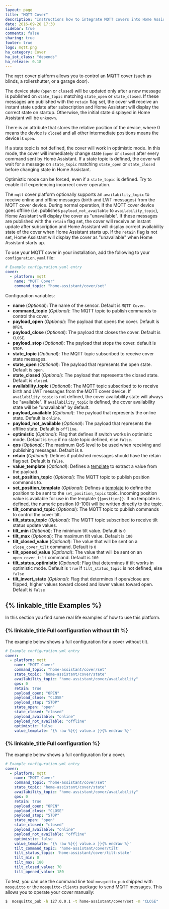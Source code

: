 ```yaml
---
layout: page
title: "MQTT Cover"
description: "Instructions how to integrate MQTT covers into Home Assistant."
date: 2016-09-28 17:30
sidebar: true
comments: false
sharing: true
footer: true
logo: mqtt.png
ha_category: Cover
ha_iot_class: "depends"
ha_release: 0.18
---
```


The `mqtt` cover platform allows you to control an MQTT cover (such as blinds, a rollershutter, or a garage door).

The device state (`open` or `closed`) will be updated only after a new message is published on `state_topic` matching `state_open` or `state_closed`. If these messages are published with the `retain` flag set, the cover will receive an instant state update after subscription and Home Assistant will display the correct state on startup. Otherwise, the initial state displayed in Home Assistant will be `unknown`.

There is an attribute that stores the relative position of the device, where 0 means the device is `closed` and all other intermediate positions means the device is `open`.

If a state topic is not defined, the cover will work in optimistic mode. In this mode, the cover will immediately change state (`open` or `closed`) after every command sent by Home Assistant. If a state topic is defined, the cover will wait for a message on `state_topic` matching `state_open` or `state_closed` before changing state in Home Assistant.

Optimistic mode can be forced, even if a `state_topic` is defined. Try to enable it if experiencing incorrect cover operation.

The `mqtt` cover platform optionally supports an `availability_topic` to receive online and offline messages (birth and LWT messages) from the MQTT cover device. During normal operation, if the MQTT cover device goes offline (i.e. publishes `payload_not_available` to `availability_topic`), Home Assistant will display the cover as "unavailable". If these messages are published with the `retain` flag set, the cover will receive an instant update after subscription and Home Assistant will display correct availability state of the cover when Home Assistant starts up. If the `retain` flag is not set, Home Assistant will display the cover as "unavailable" when Home Assistant starts up.

To use your MQTT cover in your installation, add the following to your `configuration.yaml` file:

```yaml
# Example configuration.yaml entry
cover:
  - platform: mqtt
    name: "MQTT Cover"
    command_topic: "home-assistant/cover/set"
```

Configuration variables:

- **name** (*Optional*): The name of the sensor. Default is `MQTT Cover`.
- **command_topic** (*Optional*): The MQTT topic to publish commands to control the cover.
- **payload_open** (*Optional*): The payload that opens the cover. Default is `OPEN`.
- **payload_close** (*Optional*): The payload that closes the cover. Default is `CLOSE`.
- **payload_stop** (*Optional*):  The payload that stops the cover. default is `STOP`.
- **state_topic** (*Optional*): The MQTT topic subscribed to receive cover state messages.
- **state_open** (*Optional*): The payload that represents the open state. Default is `open`.
- **state_closed** (*Optional*): The payload that represents the closed state. Default is `closed`.
- **availability_topic** (*Optional*): The MQTT topic subscribed to to receive birth and LWT messages from the MQTT cover device. If `availability_topic` is not defined, the cover availability state will always be "available". If `availability_topic` is defined, the cover availability state will be "unavailable" by default.
- **payload_available** (*Optional*): The payload that represents the online state. Default is `online`.
- **payload_not_available** (*Optional*): The payload that represents the offline state. Default is `offline`.
- **optimistic** (*Optional*): Flag that defines if switch works in optimistic mode. Default is `true` if no state topic defined, else `false`.
- **qos** (*Optional*): The maximum QoS level to be used when receiving and publishing messages. Default is `0`.
- **retain** (*Optional*): Defines if published messages should have the retain flag set. Default is `false`.
- **value_template** (*Optional*): Defines a [template](/docs/configuration/templating/#processing-incoming-data) to extract a value from the payload.
- **set_position_topic** (*Optional*): The MQTT topic to publish position commands to.
- **set_position_template** (*Optional*): Defines a [template](/topics/templating/) to define the position to be sent to the `set_position_topic` topic. Incoming position value is available for use in the template `{{position}}`. If no template is defined, the numeric position (0-100) will be written directly to the topic.
- **tilt_command_topic** (*Optional*): The MQTT topic to publish commands to control the cover tilt.
- **tilt_status_topic** (*Optional*): The MQTT topic subscribed to receive tilt status update values.
- **tilt_min** (*Optional*): The minimum tilt value. Default is `0`
- **tilt_max** (*Optional*): The maximum tilt value. Default is `100`
- **tilt_closed_value** (*Optional*): The value that will be sent on a `close_cover_tilt` command. Default is `0`
- **tilt_opened_value** (*Optional*): The value that will be sent on an `open_cover_tilt` command. Default is `100`
- **tilt_status_optimistic** (*Optional*): Flag that determines if tilt works in optimistic mode. Default is `true` if `tilt_status_topic` is not defined, else `false`
- **tilt_invert_state** (*Optional*): Flag that determines if open/close are flipped; higher values toward closed and lower values toward open. Default is `False`

## {% linkable_title Examples %}

In this section you find some real life examples of how to use this platform.

### {% linkable_title Full configuration without tilt %}

The example below shows a full configuration for a cover without tilt.

```yaml
# Example configuration.yml entry
cover:
  - platform: mqtt
    name: "MQTT Cover"
    command_topic: "home-assistant/cover/set"
    state_topic: "home-assistant/cover/state"
    availability_topic: "home-assistant/cover/availability"    
    qos: 0
    retain: true
    payload_open: "OPEN"
    payload_close: "CLOSE"
    payload_stop: "STOP"
    state_open: "open"
    state_closed: "closed"
    payload_available: "online"
    payload_not_available: "offline"
    optimistic: false
    value_template: '{% raw %}{{ value.x }}{% endraw %}'
```

### {% linkable_title Full configuration %}

The example below shows a full configuration for a cover.

```yaml
# Example configuration.yml entry
cover:
  - platform: mqtt
    name: "MQTT Cover"
    command_topic: "home-assistant/cover/set"
    state_topic: "home-assistant/cover/state"
    availability_topic: "home-assistant/cover/availability"
    qos: 0
    retain: true
    payload_open: "OPEN"
    payload_close: "CLOSE"
    payload_stop: "STOP"
    state_open: "open"
    state_closed: "closed"
    payload_available: "online"
    payload_not_available: "offline"
    optimistic: false
    value_template: '{% raw %}{{ value.x }}{% endraw %}'
    tilt_command_topic: 'home-assistant/cover/tilt'
    tilt_status_topic: 'home-assistant/cover/tilt-state'
    tilt_min: 0
    tilt_max: 180
    tilt_closed_value: 70
    tilt_opened_value: 180
```

To test, you can use the command line tool `mosquitto_pub` shipped with `mosquitto` or the `mosquitto-clients` package to send MQTT messages. This allows you to operate your cover manually:

```bash
$  mosquitto_pub -h 127.0.0.1 -t home-assistant/cover/set -m "CLOSE"
```
